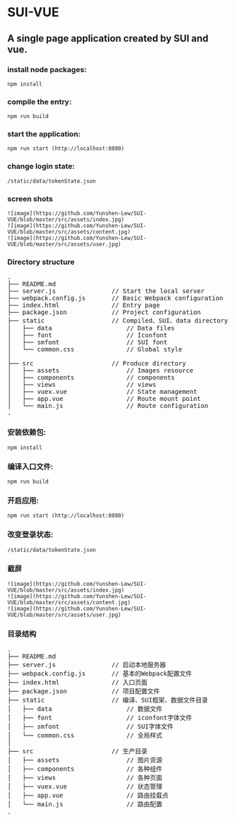 # SUI-VUE
## A single page application created by SUI and vue.

### install node packages:
	npm install
	
### compile the entry:	
	npm run build
	
### start the application:
	npm run start (http://localhost:8080)
	
### change login state:
	/static/data/tokenState.json

### screen shots
	![image](https://github.com/Yunshen-Lew/SUI-VUE/blob/master/src/assets/index.jpg)
	![image](https://github.com/Yunshen-Lew/SUI-VUE/blob/master/src/assets/content.jpg)
	![image](https://github.com/Yunshen-Lew/SUI-VUE/blob/master/src/assets/user.jpg)
	
### Directory structure
<pre>
.
├── README.md           
├── server.js               // Start the local server
├── webpack.config.js 		// Basic Webpack configuration
├── index.html              // Entry page
├── package.json            // Project configuration
├── static 					// Compiled、SUI、data directory
│	├── data 					// Data files
│	├── font					// Iconfont
│	├── smfont					// SUI font
│	└── common.css				// Global style
│
├── src                   	// Produce directory
│   ├── assets            		// Images resource
│   ├── components        		// components
│   ├── views             		// views
│   ├── vuex.vue          		// State management
│   ├── app.vue           		// Route mount point
│   └── main.js           		// Route configuration
.
</pre>
	
### 安装依赖包:
	npm install
	
### 编译入口文件:	
	npm run build
	
### 开启应用:
	npm run start (http://localhost:8080)
	
### 改变登录状态:
	/static/data/tokenState.json

### 截屏
	![image](https://github.com/Yunshen-Lew/SUI-VUE/blob/master/src/assets/index.jpg)
	![image](https://github.com/Yunshen-Lew/SUI-VUE/blob/master/src/assets/content.jpg)
	![image](https://github.com/Yunshen-Lew/SUI-VUE/blob/master/src/assets/user.jpg)
	
### 目录结构
<pre>
.
├── README.md           
├── server.js               // 启动本地服务器
├── webpack.config.js 		// 基本的Webpack配置文件
├── index.html              // 入口页面
├── package.json            // 项目配置文件
├── static 					// 编译、SUI框架、数据文件目录
│	├── data 					// 数据文件
│	├── font					// iconfont字体文件
│	├── smfont					// SUI字体文件
│	└── common.css				// 全局样式
│
├── src                   	// 生产目录
│   ├── assets            		// 图片资源
│   ├── components        		// 各种组件
│   ├── views             		// 各种页面
│   ├── vuex.vue          		// 状态管理
│   ├── app.vue           		// 路由挂载点
│   └── main.js           		// 路由配置
.
</pre>

